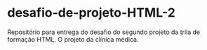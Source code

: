 # desafio-de-projeto-HTML-2
Repositório para entrega do desafio do segundo projeto da trila de formação HTML. O projeto da clínica médica.
